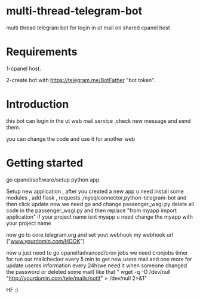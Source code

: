 # multi-thread-telegram-bot
multi thread telegram bot for login in ut mail on shared cpanel host

Requirements
=================
1-cpanel host.

2-create bot with https://telegram.me/BotFather "bot token".


Introduction
============
this bot can login in the ut web mail service ,check new message and send them.

you can change the code and use it for another web

Getting started
============
go cpanel/software/setup python app.

Setup new application , after you created a new app u need install some modules , add flask , requests ,mysqlconnector,python-telegram-bot and then click 
update now we need go and change passenger_wsgi.py
delete all code in the passenger_wsgi.py and then replace "from myapp import application" if your project name isnt myapp u need change the 
myapp with your project name 

now go to core.telegram.org and set yout webhook
my webhook url ("www.yourdomin.com/HOOK")

now u just need to go cpanel/advanced/cron jobs 
we need cronjobs timer for run our mailchecker every 5 min to get new users mail
and one more for update useres information every 24h(we need it when someone changed the password or deleted some mail)
like that
"	wget -q -O /dev/null "http://yourdomin.com/tele/mails/notif" > /dev/null 2>&1"

HF :)

